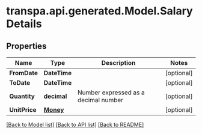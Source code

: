 # transpa.api.generated.Model.SalaryDetails

## Properties

Name | Type | Description | Notes
------------ | ------------- | ------------- | -------------
**FromDate** | **DateTime** |  | [optional] 
**ToDate** | **DateTime** |  | [optional] 
**Quantity** | **decimal** | Number expressed as a decimal number | [optional] 
**UnitPrice** | [**Money**](Money.md) |  | [optional] 

[[Back to Model list]](../README.md#documentation-for-models) [[Back to API list]](../README.md#documentation-for-api-endpoints) [[Back to README]](../README.md)

